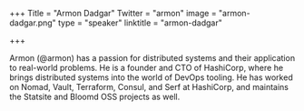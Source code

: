 +++
Title = "Armon Dadgar"
Twitter = "armon"
image = "armon-dadgar.png"
type = "speaker"
linktitle = "armon-dadgar"

+++

Armon (@armon) has a passion for distributed systems and their application to real-world problems. He is a founder and CTO of HashiCorp, where he brings distributed systems into the world of DevOps tooling. He has worked on Nomad, Vault, Terraform, Consul, and Serf at HashiCorp, and maintains the Statsite and Bloomd OSS projects as well.
